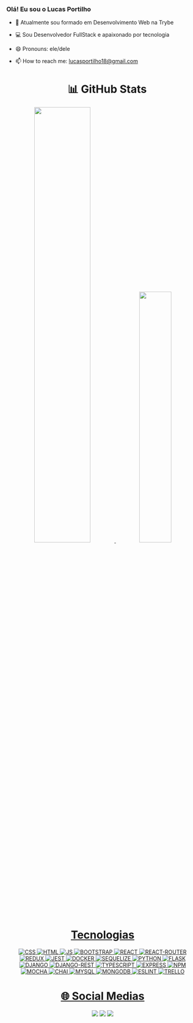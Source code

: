 ### Olá! Eu sou o Lucas Portilho

- 🌱 Atualmente sou formado em Desenvolvimento Web na Trybe
- 💻 Sou Desenvolvedor FullStack e apaixonado por tecnologia
- 😄 Pronouns: ele/dele
- 📫 How to reach me: lucasportilho18@gmail.com

  <h1 align="center">📊 GitHub Stats</h1>

<div align="center">
  <a href="https://github.com/LucasGravataPortilho">
  <img width="54%" src="https://github-readme-stats.vercel.app/api?username=LucasGravataPortilho&show_icons=true&theme=github_dark&include_all_commits=true&count_private=true"/>
  <img width="41%" src="https://github-readme-stats.vercel.app/api/top-langs/?username=LucasGravataPortilho&layout=compact&langs_count=7&theme=github_dark"/>
</div>
  
  <h1 align="center">Tecnologias</h1>

<div style="display: inline_block" align="center">
  <img alt="CSS" src="https://img.shields.io/badge/css3-%231572B6.svg?style=for-the-badge&logo=css3&logoColor=white" target="_blank">
  <img alt="HTML" src="https://img.shields.io/badge/HTML5-E34F26?style=for-the-badge&logo=html5&logoColor=white" target="_blank">
  <img alt="JS" src="https://img.shields.io/badge/javascript-%23323330.svg?style=for-the-badge&logo=javascript&logoColor=%23F7DF1E" />
  <img alt="BOOTSTRAP" src="https://img.shields.io/badge/Bootstrap-563D7C?style=for-the-badge&logo=bootstrap&logoColor=white" />
  <img alt="REACT" src="https://img.shields.io/badge/React-20232A?style=for-the-badge&logo=react&logoColor=61DAFB" />
  <img alt="REACT-ROUTER" src="https://img.shields.io/badge/React_Router-CA4245?style=for-the-badge&logo=react-router&logoColor=white" />
  <img alt="REDUX" src="https://img.shields.io/badge/Redux-593D88?style=for-the-badge&logo=redux&logoColor=white" />
  <img alt="JEST" src="https://img.shields.io/badge/Jest-C21325?style=for-the-badge&logo=jest&logoColor=white" />
  <img alt="DOCKER" src="https://img.shields.io/badge/Docker-2CA5E0?style=for-the-badge&logo=docker&logoColor=white" />
  <img alt="SEQUELIZE" src="https://img.shields.io/badge/Sequelize-52B0E7?style=for-the-badge&logo=Sequelize&logoColor=white" />
  <img alt="PYTHON" src="https://img.shields.io/badge/Python-FFD43B?style=for-the-badge&logo=python&logoColor=blue" />
  <img alt="FLASK" src="https://img.shields.io/badge/Flask-000000?style=for-the-badge&logo=flask&logoColor=white" />
  <img alt="DJANGO" src="https://img.shields.io/badge/Django-092E20?style=for-the-badge&logo=django&logoColor=green" />
  <img alt="DJANGO-REST" src="https://img.shields.io/badge/django%20rest-ff1709?style=for-the-badge&logo=django&logoColor=white" />
  <img alt="TYPESCRIPT" src="https://img.shields.io/badge/TypeScript-007ACC?style=for-the-badge&logo=typescript&logoColor=white" />
  <img alt="EXPRESS" src="https://img.shields.io/badge/Express%20js-000000?style=for-the-badge&logo=express&logoColor=white" />
  <img alt="NPM" src="https://img.shields.io/badge/npm-CB3837?style=for-the-badge&logo=npm&logoColor=white" />
  <img alt="MOCHA" src="https://img.shields.io/badge/Mocha-8D6748?style=for-the-badge&logo=Mocha&logoColor=white" />
  <img alt="CHAI" src="https://img.shields.io/badge/chai-A30701?style=for-the-badge&logo=chai&logoColor=white" />
  <img alt="MYSQL" src="https://img.shields.io/badge/MySQL-005C84?style=for-the-badge&logo=mysql&logoColor=white" />
  <img alt="MONGODB" src="https://img.shields.io/badge/MongoDB-4EA94B?style=for-the-badge&logo=mongodb&logoColor=white" />
  <img alt="ESLINT" src="https://img.shields.io/badge/eslint-3A33D1?style=for-the-badge&logo=eslint&logoColor=white" />
  <img alt="TRELLO" src="https://img.shields.io/badge/Trello-0052CC?style=for-the-badge&logo=trello&logoColor=white" />
  
   
  <h1 align="center">🌐 Social Medias</h1>
  
<div width="100%" align="center">
   <a href="https://www.linkedin.com/in/lucas-portilho-dev/" target="_blank"><img src="https://img.shields.io/badge/-LinkedIn-%230077B5?style=for-the-badge&logo=linkedin&logoColor=white" target="_blank"></a> 
  <a href="https://www.instagram.com/lucasgravata/" target="_blank"><img src="https://img.shields.io/badge/-Instagram-%23E4405F?style=for-the-badge&logo=instagram&logoColor=white" target="_blank"></a>
  <a href = "lucasportilho18@gmail.com"><img src="https://img.shields.io/badge/-Gmail-%23333?style=for-the-badge&logo=gmail&logoColor=white" target="_blank"></a> 
</div>

<!--
**LucasGravataPortilho/LucasGravataPortilho** is a ✨ _special_ ✨ repository because its `README.md` (this file) appears on your GitHub profile.

Here are some ideas to get you started:

- 🔭 I’m currently working on ...
- 🌱 I’m currently learning ...
- 👯 I’m looking to collaborate on ...
- 🤔 I’m looking for help with ...
- 💬 Ask me about ...
- 📫 How to reach me: ...
- 😄 Pronouns: ...
- ⚡ Fun fact: ...
-->
